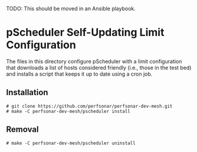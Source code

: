 TODO: This should be moved in an Ansible playbook.

# pScheduler Self-Updating Limit Configuration

The files in this directory configure pScheduler with a limit configuration that
downloads a list of hosts considered friendly (i.e., those in the test bed) and
installs a script that keeps it up to date using a cron job.

## Installation
```
# git clone https://github.com/perfsonar/perfsonar-dev-mesh.git
# make -C perfsonar-dev-mesh/pscheduler install
```

## Removal
```
# make -C perfsonar-dev-mesh/pscheduler uninstall
```
